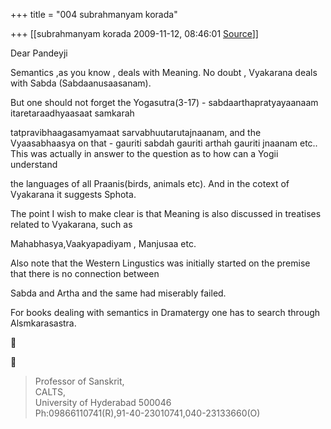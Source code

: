 +++
title = "004 subrahmanyam korada"

+++
[[subrahmanyam korada	2009-11-12, 08:46:01 [Source](https://groups.google.com/g/bvparishat/c/jw1mqTIlJ7A)]]



Dear Pandeyji



Semantics ,as you know , deals with Meaning. No doubt , Vyakarana deals with Sabda (Sabdaanusaasanam).

But one should not forget the Yogasutra(3-17) - sabdaarthapratyayaanaam itaretaraadhyaasaat samkarah

tatpravibhaagasamyamaat sarvabhuutarutajnaanam, and the Vyaasabhaasya on that - gauriti sabdah gauriti arthah gauriti jnaanam etc.. This was actually in answer to the question as to how can a Yogii understand

the languages of all Praanis(birds, animals etc). And in the cotext of Vyakarana it suggests Sphota.



The point I wish to make clear is that Meaning is also discussed in treatises related to Vyakarana, such as

Mahabhasya,Vaakyapadiyam , Manjusaa etc.



Also note that the Western Lingustics was initially started on the premise that there is no connection between

Sabda and Artha and the same had miserably failed.



For books dealing with semantics in Dramatergy one has to search
through Alsmkarasastra.  
  






> Professor of Sanskrit,  
> CALTS,  
> University of Hyderabad 500046  
> Ph:09866110741(R),91-40-23010741,040-23133660(O)

